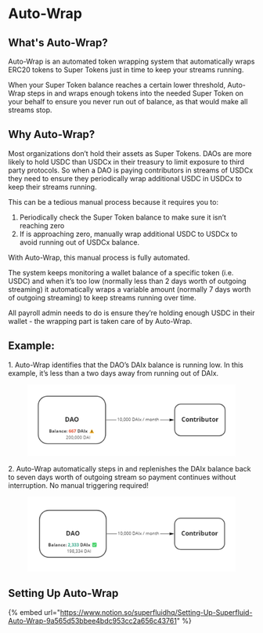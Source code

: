 # Auto-Wrap

## **What's Auto-Wrap?**

Auto-Wrap is an automated token wrapping system that automatically wraps ERC20 tokens to Super Tokens just in time to keep your streams running.

When your Super Token balance reaches a certain lower threshold, Auto-Wrap steps in and wraps enough tokens into the needed Super Token on your behalf to ensure you never run out of balance, as that would make all streams stop.

## **Why Auto-Wrap?**

Most organizations don’t hold their assets as Super Tokens. DAOs are more likely to hold USDC than USDCx in their treasury to limit exposure to third party protocols. So when a DAO is paying contributors in streams of USDCx they need to ensure they periodically wrap additional USDC in USDCx to keep their streams running.

This can be a tedious manual process because it requires you to:

1. Periodically check the Super Token balance to make sure it isn’t reaching zero
2. If is approaching zero, manually wrap additional USDC to USDCx to avoid running out of USDCx balance.

With Auto-Wrap, this manual process is fully automated.

The system keeps monitoring a wallet balance of a specific token (i.e. USDC) and when it’s too low (normally less than 2 days worth of outgoing streaming) it automatically wraps a variable amount (normally 7 days worth of outgoing streaming) to keep streams running over time.&#x20;

All payroll admin needs to do is ensure they’re holding enough USDC in their wallet - the wrapping part is taken care of by Auto-Wrap.

## **Example:**

1\.  Auto-Wrap identifies that the DAO’s DAIx balance is running low. In this example, it’s less than a two days away from running out of DAIx.

<figure><img src="../../../.gitbook/assets/image (5) (3) (1).png" alt=""><figcaption></figcaption></figure>

2\.  Auto-Wrap automatically steps in and replenishes the DAIx balance back to seven days worth of outgoing stream so payment continues without interruption. No manual triggering required!

<figure><img src="../../../.gitbook/assets/image (8).png" alt=""><figcaption></figcaption></figure>

## Setting Up Auto-Wrap

{% embed url="https://www.notion.so/superfluidhq/Setting-Up-Superfluid-Auto-Wrap-9a565d53bbee4bdc953cc2a656c43761" %}
